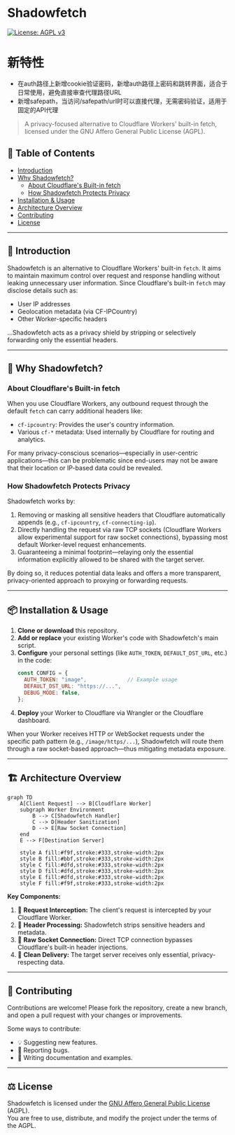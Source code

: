 # Shadowfetch

[![License: AGPL v3](https://img.shields.io/badge/License-AGPL%20v3-blue.svg)](https://www.gnu.org/licenses/agpl-3.0)

# 新特性
- 在auth路径上新增cookie验证密码，新增auth路径上密码和跳转界面，适合于日常使用，避免直接审查代理路径URL
- 新增safepath，当访问/safepath/url时可以直接代理，无需密码验证，适用于固定的API代理

> A privacy-focused alternative to Cloudflare Workers' built-in fetch, licensed under the GNU Affero General Public License (AGPL).

## 📑 Table of Contents
- [Introduction](#introduction)
- [Why Shadowfetch?](#why-shadowfetch)
  - [About Cloudflare's Built-in fetch](#about-cloudflares-built-in-fetch)
  - [How Shadowfetch Protects Privacy](#how-shadowfetch-protects-privacy)
- [Installation & Usage](#installation--usage)
- [Architecture Overview](#architecture-overview)
- [Contributing](#contributing)
- [License](#license)

---

<a id="introduction"></a>
## 🌟 Introduction

Shadowfetch is an alternative to Cloudflare Workers' built-in `fetch`. It aims to maintain maximum control over request and response handling without leaking unnecessary user information. Since Cloudflare's built-in `fetch` may disclose details such as:
- User IP addresses
- Geolocation metadata (via CF-IPCountry)
- Other Worker-specific headers

…Shadowfetch acts as a privacy shield by stripping or selectively forwarding only the essential headers.

---

<a id="why-shadowfetch"></a>
## 🤔 Why Shadowfetch?

<a id="about-cloudflares-built-in-fetch"></a>
### About Cloudflare's Built-in fetch

When you use Cloudflare Workers, any outbound request through the default `fetch` can carry additional headers like:
- `cf-ipcountry`: Provides the user's country information.
- Various `cf-*` metadata: Used internally by Cloudflare for routing and analytics.

For many privacy-conscious scenarios—especially in user-centric applications—this can be problematic since end-users may not be aware that their location or IP-based data could be revealed.

<a id="how-shadowfetch-protects-privacy"></a>
### How Shadowfetch Protects Privacy

Shadowfetch works by:
1. Removing or masking all sensitive headers that Cloudflare automatically appends (e.g., `cf-ipcountry`, `cf-connecting-ip`).
2. Directly handling the request via raw TCP sockets (Cloudflare Workers allow experimental support for raw socket connections), bypassing most default Worker-level request enhancements.
3. Guaranteeing a minimal footprint—relaying only the essential information explicitly allowed to be shared with the target server.

By doing so, it reduces potential data leaks and offers a more transparent, privacy-oriented approach to proxying or forwarding requests.

---

<a id="installation--usage"></a>
## 📦 Installation & Usage

1. **Clone or download** this repository.
2. **Add or replace** your existing Worker's code with Shadowfetch's main script.
3. **Configure** your personal settings (like `AUTH_TOKEN`, `DEFAULT_DST_URL`, etc.) in the code:
   ```js
   const CONFIG = {
     AUTH_TOKEN: "image",             // Example usage
     DEFAULT_DST_URL: "https://...",  
     DEBUG_MODE: false,
   };
   ```
4. **Deploy** your Worker to Cloudflare via Wrangler or the Cloudflare dashboard.

When your Worker receives HTTP or WebSocket requests under the specific path pattern (e.g., `/image/https/...`), Shadowfetch will route them through a raw socket-based approach—thus mitigating metadata exposure.

---

<a id="architecture-overview"></a>
## 🏗️ Architecture Overview

```mermaid
graph TD
    A[Client Request] --> B[Cloudflare Worker]
    subgraph Worker Environment
        B --> C[Shadowfetch Handler]
        C --> D[Header Sanitization]
        D --> E[Raw Socket Connection]
    end
    E --> F[Destination Server]
    
    style A fill:#f9f,stroke:#333,stroke-width:2px
    style B fill:#bbf,stroke:#333,stroke-width:2px
    style C fill:#dfd,stroke:#333,stroke-width:2px
    style D fill:#dfd,stroke:#333,stroke-width:2px
    style E fill:#dfd,stroke:#333,stroke-width:2px
    style F fill:#f9f,stroke:#333,stroke-width:2px
```

**Key Components:**
1. 🔄 **Request Interception:** The client's request is intercepted by your Cloudflare Worker.
2. 🧹 **Header Processing:** Shadowfetch strips sensitive headers and metadata.
3. 🔌 **Raw Socket Connection:** Direct TCP connection bypasses Cloudflare's built-in header injections.
4. 📨 **Clean Delivery:** The target server receives only essential, privacy-respecting data.

---

<a id="contributing"></a>
## 👥 Contributing

Contributions are welcome! Please fork the repository, create a new branch, and open a pull request with your changes or improvements.

Some ways to contribute:
- 💡 Suggesting new features.
- 🐛 Reporting bugs.
- 📝 Writing documentation and examples.

---

<a id="license"></a>
## ⚖️ License

Shadowfetch is licensed under the [GNU Affero General Public License](https://www.gnu.org/licenses/agpl-3.0.html) (AGPL).  
You are free to use, distribute, and modify the project under the terms of the AGPL.
